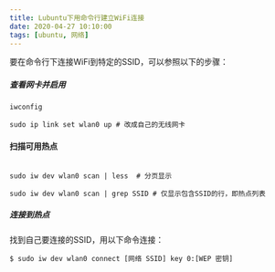 ```yaml
---
title: Lubuntu下用命令行建立WiFi连接
date: 2020-04-27 10:10:00
tags: [ubuntu, 网络]
---
```


要在命令行下连接WiFi到特定的SSID，可以参照以下的步骤：

##### 查看网卡并启用

```
iwconfig

sudo ip link set wlan0 up # 改成自己的无线网卡
```

####  扫描可用热点

```

sudo iw dev wlan0 scan | less  # 分页显示

sudo iw dev wlan0 scan | grep SSID # 仅显示包含SSID的行，即热点列表
```
##### 连接到热点

找到自己要连接的SSID，用以下命令连接：

```
$ sudo iw dev wlan0 connect [网络 SSID] key 0:[WEP 密钥]
```

